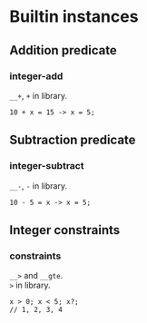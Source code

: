 # Builtin instances

## Addition predicate
### integer-add

`__+`, `+` in library.

```laurelang
10 + x = 15 -> x = 5;
```

## Subtraction predicate
### integer-subtract

`__-`, `-` in library.

```laurelang
10 - 5 = x -> x = 5;
```

## Integer constraints
### constraints

`__>` and `__gte`.  
`>` in library.

```laurelang
x > 0; x < 5; x?;
// 1, 2, 3, 4
```